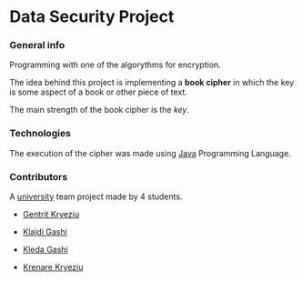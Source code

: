 # Data Security Project

### General info
Programming with one of the algorythms for encryption. 

The idea behind this project is implementing a **book cipher** in which the key is some aspect of a book or other piece of text.

The main strength of the book cipher is the *key*.

### Technologies 

The execution of the cipher was made using [Java](https://www.java.com/en/) Programming Language.


### Contributors

A [university](https://fiek.uni-pr.edu) team project made by 4 students.


- [Gentrit Kryeziu](https://github.com/Gentrit851)

- [Klajdi Gashi](https://github.com/KlajdiGashi)

- [Kleda Gashi](https://github.com/kledagashi)

- [Krenare Kryeziu](https://github.com/Krenare158)
